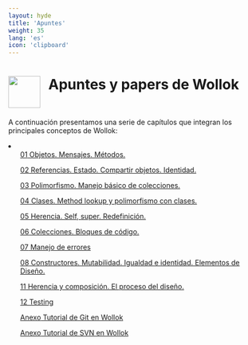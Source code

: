 ```yaml
---
layout: hyde
title: 'Apuntes'
weight: 35
lang: 'es'
icon: 'clipboard'
---
```


<h1>
<img src="/images/documentation.ico" align="left" height="64" width="64"/>
&nbsp;&nbsp;Apuntes y papers de Wollok
</h1>
<br>
<p>A continuación presentamos una serie de capítulos que integran los principales conceptos de Wollok:
</p>

<div class="container">
    <li class="list-group">
        <ul class="list-group-item"><a href="https://docs.google.com/document/d/1RBfNmKZFKZ90XvfQsN7zhtuUPV2Mvj7t-iyZiL2bClQ/edit?usp=drive_web" target="_blank">
            <span class="badge badge-primary badge-pill">01</span> Objetos. Mensajes. Métodos.
        </a></ul>
        <ul class="list-group-item"><a href="https://docs.google.com/document/d/14092iRsXDXih8-q_0UEXIGRSQmGtxL9pay1VXX4ceJg/edit?usp=drive_web" target="_blank">
            <span class="badge badge-primary badge-pill">02</span> Referencias. Estado. Compartir objetos. Identidad.
        </a></ul>
        <ul class="list-group-item"><a href="https://docs.google.com/document/d/1HiYxLswd4O0MBqnT3jGo2K9e_4FE73RXF_lf8NWVOSE/edit?usp=drive_web" target="_blank">
            <span class="badge badge-primary badge-pill">03</span> Polimorfismo. Manejo básico de colecciones.
        </a></ul>
        <ul class="list-group-item"><a href="https://docs.google.com/document/d/1Dgq_PfCbJHO1M7dXe-vGXtj4mbEUWlYhfvQ2i0RWOsk/edit#" target="_blank">
            <span class="badge badge-primary badge-pill">04</span> Clases. Method lookup y polimorfismo con clases.
        </a></ul>
        <ul class="list-group-item"><a href="https://docs.google.com/document/d/1KdG7NrKPgPh4bAcyLuDG2G1iWP7Ze2GFs91qzlvDKqI/edit?usp=drive_web" target="_blank">
            <span class="badge badge-primary badge-pill">05</span> Herencia. Self, super. Redefinición.
        </a></ul>
        <ul class="list-group-item"><a href="https://docs.google.com/document/d/1MLbx1Fxt7I_uVg6Yv9hYfIu2IIbUQqqICbOM3s969D8/edit?usp=drive_web" target="_blank">
            <span class="badge badge-primary badge-pill">06</span> Colecciones. Bloques de código.
        </a></ul>
        <ul class="list-group-item"><a href="https://docs.google.com/document/d/1T87tmdXv_39RoE_zR7alVFK8TUl-KJYOhdoIsoVTRb4/edit?usp=drive_web" target="_blank">
            <span class="badge badge-primary badge-pill">07</span> Manejo de errores
        </a></ul>
        <ul class="list-group-item"><a href="https://docs.google.com/document/d/156PsLi7v5LPFJ5oVy6SPwH8cQRZaBqJh-aosZjUbE4s/edit#" target="_blank">
            <span class="badge badge-primary badge-pill">08</span> Constructores. Mutabilidad. Igualdad e identidad. Elementos de Diseño.
        </a></ul>
        <ul class="list-group-item"><a href="https://docs.google.com/document/d/1VPKwf_cHcFTCj9JSYZ-xJmchX_n10bSJwxTUcmpd3w0/edit#" target="_blank">
            <span class="badge badge-primary badge-pill">11</span> Herencia y composición. El proceso del diseño.
        </a></ul>
        <ul class="list-group-item"><a href="https://docs.google.com/document/d/1caDE_mlP1QMfzyVpyvh-tKshjAeYLXBkXDYrTX5zFUI/edit#" target="_blank">
            <span class="badge badge-primary badge-pill">12</span> Testing
        </a></ul>
        <ul class="list-group-item"><a href="https://docs.google.com/document/d/1p4W1wwzzdvzfdGbvXexbE3arwyAAg1xirYW68Twkatc/edit#" target="_blank">
            <span class="badge badge-amber badge-pill">Anexo</span> Tutorial de Git en Wollok
        </a></ul>
        <ul class="list-group-item"><a href="https://docs.google.com/document/d/1uisxrnkFdC2uBexBChSKpxYohjd90-tejALOSAVZodo/edit?usp=sharing" target="_blank">
            <span class="badge badge-amber badge-pill">Anexo</span> Tutorial de SVN en Wollok
        </a></ul>
    </li>
</div>

